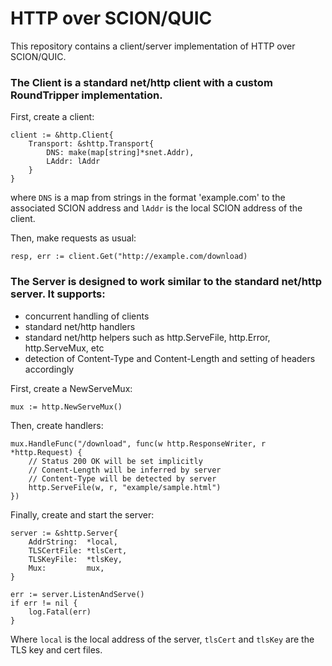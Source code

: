 # HTTP over SCION/QUIC

This repository contains a client/server implementation of HTTP over SCION/QUIC.

### The Client is a standard net/http client with a custom RoundTripper implementation.

First, create a client:
```
client := &http.Client{
    Transport: &shttp.Transport{
        DNS: make(map[string]*snet.Addr),
        LAddr: lAddr
    }
}
```

where `DNS` is a map from strings in the format 'example.com' to the associated SCION address and `lAddr` is the local SCION address of the client.

Then, make requests as usual:
```
resp, err := client.Get("http://example.com/download)
```


### The Server is designed to work similar to the standard net/http server. It supports:

* concurrent handling of clients
* standard net/http handlers
* standard net/http helpers such as http.ServeFile, http.Error, http.ServeMux, etc
* detection of Content-Type and Content-Length and setting of headers accordingly

First, create a NewServeMux:
```
mux := http.NewServeMux()
```
Then, create handlers:
```
mux.HandleFunc("/download", func(w http.ResponseWriter, r *http.Request) {
	// Status 200 OK will be set implicitly
	// Conent-Length will be inferred by server
	// Content-Type will be detected by server
	http.ServeFile(w, r, "example/sample.html")
})
```

Finally, create and start the server:
```
server := &shttp.Server{
	AddrString:  *local,
	TLSCertFile: *tlsCert,
	TLSKeyFile:  *tlsKey,
	Mux:         mux,
}

err := server.ListenAndServe()
if err != nil {
	log.Fatal(err)
}

```

Where `local` is the local address of the server, `tlsCert` and `tlsKey` are the TLS key and cert files.
